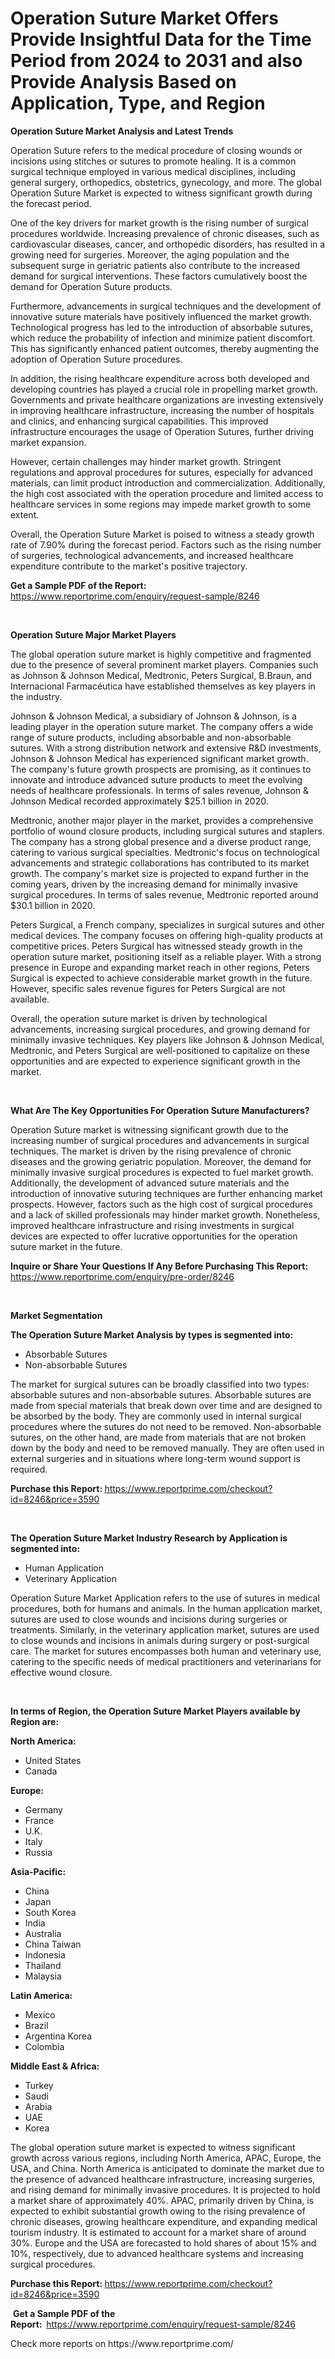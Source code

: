 <p><h1>Operation Suture Market Offers Provide Insightful Data for the Time Period from 2024 to 2031 and also Provide Analysis Based on Application, Type, and Region</h1></p><p><strong>Operation Suture Market Analysis and Latest Trends</strong></p>
<p><p>Operation Suture refers to the medical procedure of closing wounds or incisions using stitches or sutures to promote healing. It is a common surgical technique employed in various medical disciplines, including general surgery, orthopedics, obstetrics, gynecology, and more. The global Operation Suture Market is expected to witness significant growth during the forecast period.</p><p>One of the key drivers for market growth is the rising number of surgical procedures worldwide. Increasing prevalence of chronic diseases, such as cardiovascular diseases, cancer, and orthopedic disorders, has resulted in a growing need for surgeries. Moreover, the aging population and the subsequent surge in geriatric patients also contribute to the increased demand for surgical interventions. These factors cumulatively boost the demand for Operation Suture products.</p><p>Furthermore, advancements in surgical techniques and the development of innovative suture materials have positively influenced the market growth. Technological progress has led to the introduction of absorbable sutures, which reduce the probability of infection and minimize patient discomfort. This has significantly enhanced patient outcomes, thereby augmenting the adoption of Operation Suture procedures.</p><p>In addition, the rising healthcare expenditure across both developed and developing countries has played a crucial role in propelling market growth. Governments and private healthcare organizations are investing extensively in improving healthcare infrastructure, increasing the number of hospitals and clinics, and enhancing surgical capabilities. This improved infrastructure encourages the usage of Operation Sutures, further driving market expansion.</p><p>However, certain challenges may hinder market growth. Stringent regulations and approval procedures for sutures, especially for advanced materials, can limit product introduction and commercialization. Additionally, the high cost associated with the operation procedure and limited access to healthcare services in some regions may impede market growth to some extent.</p><p>Overall, the Operation Suture Market is poised to witness a steady growth rate of 7.90% during the forecast period. Factors such as the rising number of surgeries, technological advancements, and increased healthcare expenditure contribute to the market's positive trajectory.</p></p>
<p><strong>Get a Sample PDF of the Report:&nbsp;</strong> <a href="https://www.reportprime.com/enquiry/request-sample/8246">https://www.reportprime.com/enquiry/request-sample/8246</a></p>
<p>&nbsp;</p>
<p><strong>Operation Suture Major Market Players</strong></p>
<p><p>The global operation suture market is highly competitive and fragmented due to the presence of several prominent market players. Companies such as Johnson & Johnson Medical, Medtronic, Peters Surgical, B.Braun, and Internacional Farmacéutica have established themselves as key players in the industry.</p><p>Johnson & Johnson Medical, a subsidiary of Johnson & Johnson, is a leading player in the operation suture market. The company offers a wide range of suture products, including absorbable and non-absorbable sutures. With a strong distribution network and extensive R&D investments, Johnson & Johnson Medical has experienced significant market growth. The company's future growth prospects are promising, as it continues to innovate and introduce advanced suture products to meet the evolving needs of healthcare professionals. In terms of sales revenue, Johnson & Johnson Medical recorded approximately $25.1 billion in 2020.</p><p>Medtronic, another major player in the market, provides a comprehensive portfolio of wound closure products, including surgical sutures and staplers. The company has a strong global presence and a diverse product range, catering to various surgical specialties. Medtronic's focus on technological advancements and strategic collaborations has contributed to its market growth. The company's market size is projected to expand further in the coming years, driven by the increasing demand for minimally invasive surgical procedures. In terms of sales revenue, Medtronic reported around $30.1 billion in 2020.</p><p>Peters Surgical, a French company, specializes in surgical sutures and other medical devices. The company focuses on offering high-quality products at competitive prices. Peters Surgical has witnessed steady growth in the operation suture market, positioning itself as a reliable player. With a strong presence in Europe and expanding market reach in other regions, Peters Surgical is expected to achieve considerable market growth in the future. However, specific sales revenue figures for Peters Surgical are not available.</p><p>Overall, the operation suture market is driven by technological advancements, increasing surgical procedures, and growing demand for minimally invasive techniques. Key players like Johnson & Johnson Medical, Medtronic, and Peters Surgical are well-positioned to capitalize on these opportunities and are expected to experience significant growth in the market.</p></p>
<p>&nbsp;</p>
<p><strong>What Are The Key Opportunities For Operation Suture Manufacturers?</strong></p>
<p><p>Operation Suture market is witnessing significant growth due to the increasing number of surgical procedures and advancements in surgical techniques. The market is driven by the rising prevalence of chronic diseases and the growing geriatric population. Moreover, the demand for minimally invasive surgical procedures is expected to fuel market growth. Additionally, the development of advanced suture materials and the introduction of innovative suturing techniques are further enhancing market prospects. However, factors such as the high cost of surgical procedures and a lack of skilled professionals may hinder market growth. Nonetheless, improved healthcare infrastructure and rising investments in surgical devices are expected to offer lucrative opportunities for the operation suture market in the future.</p></p>
<p><strong>Inquire or Share Your Questions If Any Before Purchasing This Report:</strong> <a href="https://www.reportprime.com/enquiry/pre-order/8246">https://www.reportprime.com/enquiry/pre-order/8246</a></p>
<p>&nbsp;</p>
<p><strong>Market Segmentation</strong></p>
<p><strong>The Operation Suture Market Analysis by types is segmented into:</strong></p>
<p><ul><li>Absorbable Sutures</li><li>Non-absorbable Sutures</li></ul></p>
<p><p>The market for surgical sutures can be broadly classified into two types: absorbable sutures and non-absorbable sutures. Absorbable sutures are made from special materials that break down over time and are designed to be absorbed by the body. They are commonly used in internal surgical procedures where the sutures do not need to be removed. Non-absorbable sutures, on the other hand, are made from materials that are not broken down by the body and need to be removed manually. They are often used in external surgeries and in situations where long-term wound support is required.</p></p>
<p><strong>Purchase this Report:&nbsp;</strong><a href="https://www.reportprime.com/checkout?id=8246&price=3590">https://www.reportprime.com/checkout?id=8246&price=3590</a></p>
<p>&nbsp;</p>
<p><strong>The Operation Suture Market Industry Research by Application is segmented into:</strong></p>
<p><ul><li>Human Application</li><li>Veterinary Application</li></ul></p>
<p><p>Operation Suture Market Application refers to the use of sutures in medical procedures, both for humans and animals. In the human application market, sutures are used to close wounds and incisions during surgeries or treatments. Similarly, in the veterinary application market, sutures are used to close wounds and incisions in animals during surgery or post-surgical care. The market for sutures encompasses both human and veterinary use, catering to the specific needs of medical practitioners and veterinarians for effective wound closure.</p></p>
<p>&nbsp;</p>
<p><strong>In terms of Region, the Operation Suture Market Players available by Region are:</strong></p>
<p>
    <p> <strong> North America: </strong>
        <ul>
            <li>United States</li>
            <li>Canada</li>
        </ul>
        </p> 
    <p> <strong> Europe: </strong>
        <ul>
            <li>Germany</li>
            <li>France</li>
            <li>U.K.</li>
            <li>Italy</li>
            <li>Russia</li>
        </ul>
        </p> 
    <p> <strong> Asia-Pacific: </strong>
        <ul>
            <li>China</li>
            <li>Japan</li>
            <li>South Korea</li>
            <li>India</li>
            <li>Australia</li>
            <li>China Taiwan</li>
            <li>Indonesia</li>
            <li>Thailand</li>
            <li>Malaysia</li>
        </ul>
        </p> 
    <p> <strong> Latin America: </strong>
        <ul>
            <li>Mexico</li>
            <li>Brazil</li>
            <li>Argentina Korea</li>
            <li>Colombia</li>
        </ul>
        </p> 
    <p> <strong> Middle East & Africa: </strong>
        <ul>
            <li>Turkey</li>
            <li>Saudi</li>
            <li>Arabia</li>
            <li>UAE</li>
            <li>Korea</li>
        </ul>
    </p>
    </p>
<p><p>The global operation suture market is expected to witness significant growth across various regions, including North America, APAC, Europe, the USA, and China. North America is anticipated to dominate the market due to the presence of advanced healthcare infrastructure, increasing surgeries, and rising demand for minimally invasive procedures. It is projected to hold a market share of approximately 40%. APAC, primarily driven by China, is expected to exhibit substantial growth owing to the rising prevalence of chronic diseases, growing healthcare expenditure, and expanding medical tourism industry. It is estimated to account for a market share of around 30%. Europe and the USA are forecasted to hold shares of about 15% and 10%, respectively, due to advanced healthcare systems and increasing surgical procedures.</p></p>
<p><strong>Purchase this Report: </strong><a href="https://www.reportprime.com/checkout?id=8246&price=3590">https://www.reportprime.com/checkout?id=8246&price=3590</a></p>
<p>&nbsp;<strong>Get a Sample PDF of the Report:&nbsp;&nbsp;</strong><a href="https://www.reportprime.com/enquiry/request-sample/8246">https://www.reportprime.com/enquiry/request-sample/8246</a></p>
<p><strong></strong></p>
<p>Check more reports on https://www.reportprime.com/</p>